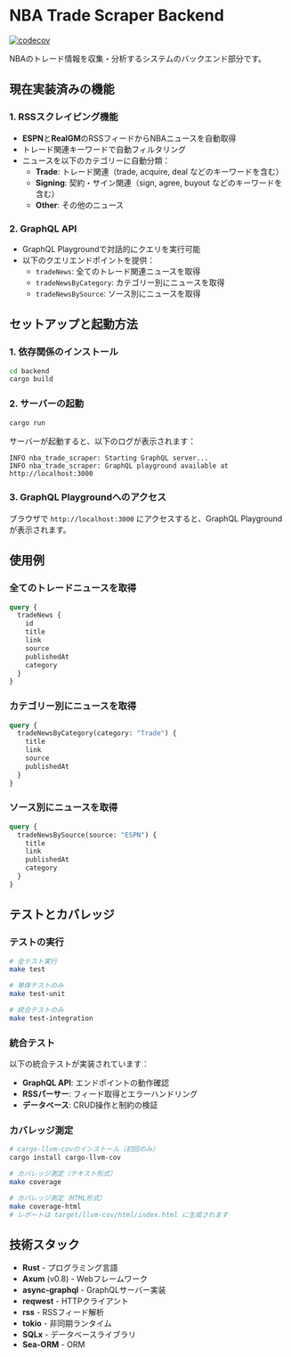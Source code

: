 # NBA Trade Scraper Backend

[![codecov](https://codecov.io/gh/toguri/iso-flow/branch/main/graph/badge.svg?flag=backend)](https://codecov.io/gh/toguri/iso-flow)

NBAのトレード情報を収集・分析するシステムのバックエンド部分です。

## 現在実装済みの機能

### 1. RSSスクレイピング機能
- **ESPN**と**RealGM**のRSSフィードからNBAニュースを自動取得
- トレード関連キーワードで自動フィルタリング
- ニュースを以下のカテゴリーに自動分類：
  - **Trade**: トレード関連（trade, acquire, deal などのキーワードを含む）
  - **Signing**: 契約・サイン関連（sign, agree, buyout などのキーワードを含む）
  - **Other**: その他のニュース

### 2. GraphQL API
- GraphQL Playgroundで対話的にクエリを実行可能
- 以下のクエリエンドポイントを提供：
  - `tradeNews`: 全てのトレード関連ニュースを取得
  - `tradeNewsByCategory`: カテゴリー別にニュースを取得
  - `tradeNewsBySource`: ソース別にニュースを取得

## セットアップと起動方法

### 1. 依存関係のインストール
```bash
cd backend
cargo build
```

### 2. サーバーの起動
```bash
cargo run
```

サーバーが起動すると、以下のログが表示されます：
```
INFO nba_trade_scraper: Starting GraphQL server...
INFO nba_trade_scraper: GraphQL playground available at http://localhost:3000
```

### 3. GraphQL Playgroundへのアクセス
ブラウザで `http://localhost:3000` にアクセスすると、GraphQL Playgroundが表示されます。

## 使用例

### 全てのトレードニュースを取得
```graphql
query {
  tradeNews {
    id
    title
    link
    source
    publishedAt
    category
  }
}
```

### カテゴリー別にニュースを取得
```graphql
query {
  tradeNewsByCategory(category: "Trade") {
    title
    link
    source
    publishedAt
  }
}
```

### ソース別にニュースを取得
```graphql
query {
  tradeNewsBySource(source: "ESPN") {
    title
    link
    publishedAt
    category
  }
}
```

## テストとカバレッジ

### テストの実行
```bash
# 全テスト実行
make test

# 単体テストのみ
make test-unit

# 統合テストのみ
make test-integration
```

### 統合テスト
以下の統合テストが実装されています：
- **GraphQL API**: エンドポイントの動作確認
- **RSSパーサー**: フィード取得とエラーハンドリング
- **データベース**: CRUD操作と制約の検証

### カバレッジ測定
```bash
# cargo-llvm-covのインストール（初回のみ）
cargo install cargo-llvm-cov

# カバレッジ測定（テキスト形式）
make coverage

# カバレッジ測定（HTML形式）
make coverage-html
# レポートは target/llvm-cov/html/index.html に生成されます
```

## 技術スタック
- **Rust** - プログラミング言語
- **Axum** (v0.8) - Webフレームワーク
- **async-graphql** - GraphQLサーバー実装
- **reqwest** - HTTPクライアント
- **rss** - RSSフィード解析
- **tokio** - 非同期ランタイム
- **SQLx** - データベースライブラリ
- **Sea-ORM** - ORM